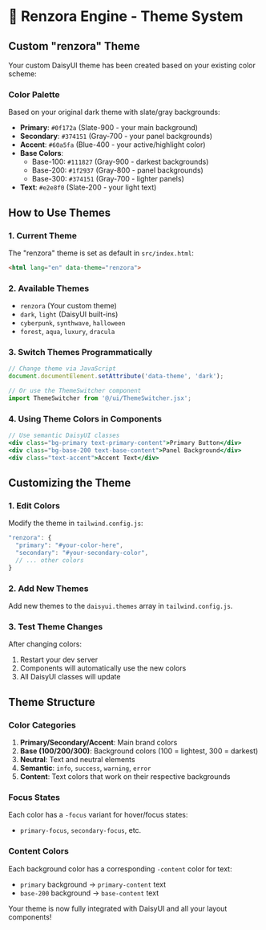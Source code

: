 # 🎨 Renzora Engine - Theme System

## Custom "renzora" Theme

Your custom DaisyUI theme has been created based on your existing color scheme:

### Color Palette
Based on your original dark theme with slate/gray backgrounds:

- **Primary**: `#0f172a` (Slate-900 - your main background)
- **Secondary**: `#374151` (Gray-700 - your panel backgrounds) 
- **Accent**: `#60a5fa` (Blue-400 - your active/highlight color)
- **Base Colors**: 
  - Base-100: `#111827` (Gray-900 - darkest backgrounds)
  - Base-200: `#1f2937` (Gray-800 - panel backgrounds)
  - Base-300: `#374151` (Gray-700 - lighter panels)
- **Text**: `#e2e8f0` (Slate-200 - your light text)

## How to Use Themes

### 1. Current Theme
The "renzora" theme is set as default in `src/index.html`:
```html
<html lang="en" data-theme="renzora">
```

### 2. Available Themes
- `renzora` (Your custom theme)
- `dark`, `light` (DaisyUI built-ins)
- `cyberpunk`, `synthwave`, `halloween`
- `forest`, `aqua`, `luxury`, `dracula`

### 3. Switch Themes Programmatically
```javascript
// Change theme via JavaScript
document.documentElement.setAttribute('data-theme', 'dark');

// Or use the ThemeSwitcher component
import ThemeSwitcher from '@/ui/ThemeSwitcher.jsx';
```

### 4. Using Theme Colors in Components
```jsx
// Use semantic DaisyUI classes
<div class="bg-primary text-primary-content">Primary Button</div>
<div class="bg-base-200 text-base-content">Panel Background</div>
<div class="text-accent">Accent Text</div>
```

## Customizing the Theme

### 1. Edit Colors
Modify the theme in `tailwind.config.js`:
```javascript
"renzora": {
  "primary": "#your-color-here",
  "secondary": "#your-secondary-color",
  // ... other colors
}
```

### 2. Add New Themes
Add new themes to the `daisyui.themes` array in `tailwind.config.js`.

### 3. Test Theme Changes
After changing colors:
1. Restart your dev server
2. Components will automatically use the new colors
3. All DaisyUI classes will update

## Theme Structure

### Color Categories
1. **Primary/Secondary/Accent**: Main brand colors
2. **Base (100/200/300)**: Background colors (100 = lightest, 300 = darkest)
3. **Neutral**: Text and neutral elements
4. **Semantic**: `info`, `success`, `warning`, `error`
5. **Content**: Text colors that work on their respective backgrounds

### Focus States
Each color has a `-focus` variant for hover/focus states:
- `primary-focus`, `secondary-focus`, etc.

### Content Colors
Each background color has a corresponding `-content` color for text:
- `primary` background → `primary-content` text
- `base-200` background → `base-content` text

Your theme is now fully integrated with DaisyUI and all your layout components!